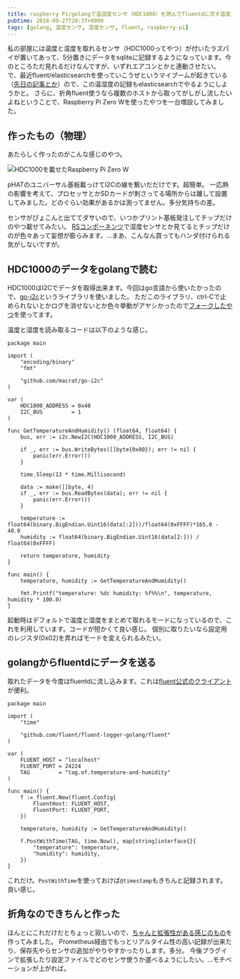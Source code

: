 ```yaml
---
title: raspberry Pi/golangで温湿度センサ（HDC1000）を読んでfluentdに流す温度・湿度ロガー作った話
pubtime: 2018-09-27T20:37+0900
tags: [golang, 温度センサ, 湿度センサ, fluent, raspberry-pi]
---
```


私の部屋には温度と湿度を取れるセンサ（HDC1000ってやつ）が付いたラズパイが置いてあって、5分置きにデータをsqliteに記録するようになっています。今のところただ見れるだけなんですが、いずれエアコンとかと連動させたい。
で、最近fluent/elasticsearchを使っていこうぜというマイブームが起きている（[先日の記事とか](/blog/2018/09/docker-compose-fluent-elasticsearch.html)）ので、この温湿度の記録もelasticsearchでやるようにしようかと。
さらに、折角fluent使うなら複数のホストから取ってがしがし流したいよねということで、Raspberry Pi Zero Wを使ったやつを一台増設してみました。

## 作ったもの（物理）
あたらしく作ったのがこんな感じのやつ。

![HDC1000を載せたRaspberry Pi Zero W](/blog/2018/09/raspberrypi-zero-temperature-humidity-logger.jpg)

pHATのユニバーサル基板載っけてI2Cの線を繋いだだけです。超簡単。
一応熱の影響を考えて、プロセッサとかSDカードが刺さってる場所からは離して設置してみました。どのぐらい効果があるかは測ってません。多分気持ちの差。

センサがぴょこんと出ててダサいので、いつかプリント基板発注してチップだけのやつ載せてみたい。
[RSコンポーネンツ](https://jp.rs-online.com/web/c/semiconductors/sensor-ics/temperature-humidity-sensors/)で湿度センサとか見てるとチップだけのが色々あって妄想が膨らみます。…まあ、こんなん買ってもハンダ付けられる気がしないですが。


## HDC1000のデータをgolangで読む
HDC1000はI2Cでデータを取得出来ます。今回はgo言語から使いたかったので、[go-i2c](https://github.com/d2r2/go-i2c)というライブラリを使いました。
ただこのライブラリ、ctrl-Cで止められないとかログを消せないとか色々挙動がアヤシかったので[フォークしたやつ](https://github.com/macrat/go-i2c)を使ってます。

温度と湿度を読み取るコードは以下のような感じ。

```
package main

import (
    "encoding/binary"
    "fmt"

    "github.com/macrat/go-i2c"
)

var (
    HDC1000_ADDRESS = 0x40
    I2C_BUS         = 1
)

func GetTemperatureAndHumidity() (float64, float64) {
    bus, err := i2c.NewI2C(HDC1000_ADDRESS, I2C_BUS)

    if _, err := bus.WriteBytes([]byte{0x00}); err != nil {
        panic(err.Error())
    }

    time.Sleep(13 * time.Millisecond)

    data := make([]byte, 4)
    if _, err := bus.ReadBytes(data); err != nil {
        panic(err.Error())
    }

    temperature := float64(binary.BigEndian.Uint16(data[:2]))/float64(0xFFFF)*165.0 - 40.0
    humidity := float64(binary.BigEndian.Uint16(data[2:])) / float64(0xFFFF)

    return temperature, humidity
}

func main() {
    temperature, humidity := GetTemperatureAndHumidity()

    fmt.Printf("temperature: %dc humidity: %f%%\n", temperature, humidity * 100.0)
}
```

起動時はデフォルトで温度と湿度をまとめて取れるモードになっているので、これを利用しています。コードが短かくて良い感じ。
個別に取りたいなら設定用のレジスタ(0x02)を弄ればモードを変えられるみたい。

## golangからfluentdにデータを送る
取れたデータを今度はfluentdに流し込みます。これは[fluent公式のクライアント](https://github.com/fluent/fluent-logger-golang/)が便利。

```
package main

import (
    "time"

    "github.com/fluent/fluent-logger-golang/fluent"
)

var (
    FLUENT_HOST = "localhost"
    FLUENT_PORT = 24224
    TAG         = "tag.of.temperature-and-humidity"
)

func main() {
    f := fluent.New(fluent.Config{
        FluentHost: FLUENT_HOST,
        FluentPort: FLUENT_PORT,
    })

    temperature, humidity := GetTemperatureAndHumidity()

    f.PostWithTime(TAG, time.Now(), map[string]interface{}{
        "temperature": temperature,
        "humidity": humidity,
    })
}
```

これだけ。`PostWithTime`を使っておけば`@timestamp`もきちんと記録されます。良い感じ。

## 折角なのできちんと作った
ほんとにこれだけだとちょっと寂しいので、[ちゃんと拡張性がある感じのもの](https://github.com/macrat/doma_logger)を作ってみました。
Prometheus経由でもっとリアルタイム性の高い記録が出来たり、保存先やらセンサの追加がやりやすかったりします。多分。
今後プラグインで拡張したり設定ファイルでどのセンサ使うか選べるようにしたい。…モチベーションが上がれば。
